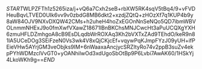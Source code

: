 $START$WLPZFTh1z5265iza/j+vQ6a7Cxh2seB+rbXW5RK4sqV5tBq4/9+vFVDHeuBqvLTVED0UIk6vv9v0zbdG8MB6dkt2+xzdjZQtQ+zHOzXf7q1KUP4b9y8aW84OJV9NXvDXQW42CMs+h2uheH4hoZxEGOnNnSeNQo5QD7ibmWBVOLnmmNHExJ9o0fmXwfVXawZ18671lBnBKChsMNJCwcHt3aPuUCQXgYXH6zmuHFLDZmhgoA8cB9EsDLqdbWrROXAq3Kh2bVXTxZAd9TEhdO/keR9n81lA5UCeDOg3SEiFzeN0Vs3wk4V8xQjCKjcEf+vqywPqKJmpFYzJ09yUH+ifPEieVHw5AYrjGM3veObjks9IM+6nWaaxaAncjycSRZItyRo74v2ppB3suZv4ekpPYhWDMzclVvGT0+yOANhilwOd3xdUgoSbOtBp9P6Lvbi7AwAK60/1HSkYj4LkoWKh9g==$END$